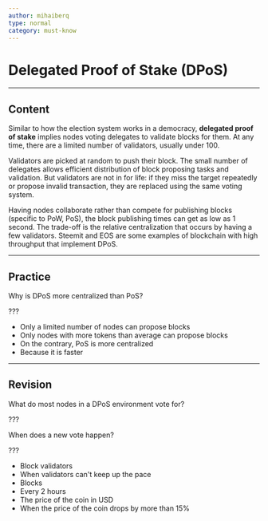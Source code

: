 ```yaml
---
author: mihaiberq
type: normal
category: must-know
---
```


# Delegated Proof of Stake (DPoS)


---

## Content

Similar to how the election system works in a democracy, **delegated proof of stake** implies nodes voting delegates to validate blocks for them. At any time, there are a limited number of validators, usually under 100.

Validators are picked at random to push their block. The small number of delegates allows efficient distribution of block proposing tasks and validation. But validators are not in for life: if they miss the target repeatedly or propose invalid transaction, they are replaced using the same voting system.

Having nodes collaborate rather than compete for publishing blocks (specific to PoW, PoS), the block publishing times can get as low as 1 second. The trade-off is the relative centralization that occurs by having a few validators. Steemit and EOS are some examples of blockchain with high throughput that implement DPoS.


---

## Practice

Why is DPoS more centralized than PoS?

???

- Only a limited number of nodes can propose blocks
- Only nodes with more tokens than average can propose blocks
- On the contrary, PoS is more centralized
- Because it is faster


---

## Revision

What do most nodes in a DPoS environment vote for?

???

When does a new vote happen?

???

- Block validators
- When validators can't keep up the pace
- Blocks
- Every 2 hours
- The price of the coin in USD
- When the price of the coin drops by more than 15%
